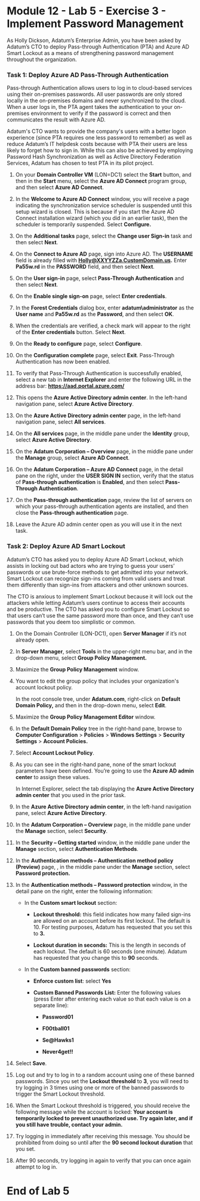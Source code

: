 # Module 12 - Lab 5 - Exercise 3 - Implement Password Management 

As Holly Dickson, Adatum’s Enterprise Admin, you have been asked by Adatum’s CTO to deploy Pass-through Authentication (PTA) and Azure AD Smart Lockout as a means of strengthening password management throughout the organization. 

### Task 1: Deploy Azure AD Pass-Through Authentication 

Pass-through Authentication allows users to log in to cloud-based services using their on-premises passwords. All user passwords are only stored locally in the on-premises domains and never synchronized to the cloud. When a user logs in, the PTA agent takes the authentication to your on-premises environment to verify if the password is correct and then communicates the result with Azure AD.   

‎Adatum's CTO wants to provide the company's users with a better logon experience (since PTA requires one less password to remember) as well as reduce Adatum’s IT helpdesk costs because with PTA their users are less likely to forget how to sign in. While this can also be achieved by employing Password Hash Synchronization as well as Active Directory Federation Services, Adatum has chosen to test PTA in its pilot project.

1. On your **Domain Controller VM** (LON=DC1) select the **Start** button, and then in the **Start** menu, select the **Azure AD Connect** program group, and then select **Azure AD Connect**.

2. In the **Welcome to Azure AD Connect** window, you will receive a page indicating the synchronization service scheduler is suspended until this setup wizard is closed. This is because if you start the Azure AD Connect installation wizard (which you did in an earlier task), then the scheduler is temporarily suspended. Select **Configure.**

3. On the **Additional tasks** page, select the **Change user Sign-in** task and then select **Next**. 

4. On the **Connect to Azure AD** page, sign into Azure AD. The **USERNAME** field is already filled with **Holly@XXYYZZa.CustomDomain.us.** Enter **Pa55w.rd** in the **PASSWORD** field, and then select **Next**.

5. On the **User sign-in** page, select **Pass-Through Authentication** and then select **Next**. 

6. On the **Enable single sign-on** page, select **Enter credentials**. 

7. In the **Forest Credentials** dialog box, enter **adatum\administrator** as the **User name** and **Pa55w.rd** as the **Password**, and then select **OK**. 

8. When the credentials are verified, a check mark will appear to the right of the **Enter credentials** button. Select **Next**. 

9. On the **Ready to configure** page, select **Configure**. 

10. On the **Configuration complete** page, select **Exit**. Pass-Through Authentication has now been enabled.  

11. To verify that Pass-Through Authentication is successfully enabled, select a new tab in **Internet Explorer** and enter the following URL in the address bar: **https://aad.portal.azure.com/**

12. This opens the **Azure Active Directory admin center**. In the left-hand navigation pane, select **Azure Active Directory**. 

13. On the **Azure Active Directory admin center** page, in the left-hand navigation pane, select **All services**.

14. On the **All services** page, in the middle pane under the **Identity** group, select **Azure Active Directory**. 

15. On the **Adatum Corporation – Overview** page, in the middle pane under the **Manage** group, select **Azure AD Connect**.

16. On the **Adatum Corporation – Azure AD Connect** page, in the detail pane on the right, under the **USER SIGN IN** section, verify that the status of **Pass-through authentication** is **Enabled**, and then select **Pass-Through Authentication**. 

17. On the **Pass-through authentication** page, review the list of servers on which your pass-through authentication agents are installed, and then close the **Pass-through authentication** page. 

18. Leave the Azure AD admin center open as you will use it in the next task.
   

### Task 2: Deploy Azure AD Smart Lockout

Adatum’s CTO has asked you to deploy Azure AD Smart Lockout, which assists in locking out bad actors who are trying to guess your users’ passwords or use brute-force methods to get admitted into your network. Smart Lockout can recognize sign-ins coming from valid users and treat them differently than sign-ins from attackers and other unknown sources. 

The CTO is anxious to implement Smart Lockout because it will lock out the attackers while letting Adatum’s users continue to access their accounts and be productive. The CTO has asked you to configure Smart Lockout so that users can’t use the same password more than once, and they can’t use passwords that you deem too simplistic or common. 

1. On the Domain Controller (LON-DC1), open **Server Manager** if it’s not already open.

2. In **Server Manager**, select **Tools** in the upper-right menu bar, and in the drop-down menu, select **Group Policy Management.**

3. Maximize the **Group Policy Management** window.

4. You want to edit the group policy that includes your organization's account lockout policy.   <br/>

	‎In the root console tree, under **Adatum.com**, right-click on **Default Domain Policy,** and then in the drop-down menu, select **Edit**.

5. Maximize the **Group Policy Management Editor** window.

6. In the **Default Domain Policy** tree in the right-hand pane, browse to **Computer Configuration** > **Policies** > **Windows Settings** > **Security Settings** > **Account Policies.**

7. Select **Account Lockout Policy**.

8. As you can see in the right-hand pane, none of the smart lockout parameters have been defined. You’re going to use the **Azure AD admin center** to assign these values.   <br/>

	‎In Internet Explorer, select the tab displaying the **Azure Active Directory admin center** that you used in the prior task. 

9. In the **Azure Active Directory admin center**, in the left-hand navigation pane, select **Azure Active Directory**.

10. In the **Adatum Corporation – Overview** page, in the middle pane under the **Manage** section, select **Security**.

11. In the **Security – Getting started** window, in the middle pane under the **Manage** section, select **Authentication Methods**.

12. In the **Authentication methods – Authentication method policy (Preview)** page, , in the middle pane under the **Manage** section, select **Password protection.**

13. In the **Authentication methods – Password protection** window, in the detail pane on the right, enter the following information:

	- In the **Custom smart lockout** section:

		- **Lockout threshold:** this field indicates how many failed sign-ins are allowed on an account before its first lockout. The default is 10. For testing purposes, Adatum has requested that you set this to **3.**

		- **Lockout duration in seconds:** This is the length in seconds of each lockout. The default is 60 seconds (one minute). Adatum has requested that you change this to **90** seconds.

	- In the **Custom banned passwords** section:

		- **Enforce custom list**: select **Yes**

		- **Custom Banned Passwords** **List:** Enter the following values (press Enter after entering each value so that each value is on a separate line):

			- **Password01**

			- **F00tball01**

			- **Se@Hawks1**

			- **Never4get!!**

14. Select **Save**.

15. Log out and try to log in to a random account using one of these banned passwords. Since you set the **Lockout threshold** to **3**, you will need to try logging in 3 times using one or more of the banned passwords to trigger the Smart Lockout threshold. 

16. When the Smart Lockout threshold is triggered, you should receive the following message while the account is locked: **Your account is temporarily locked to prevent unauthorized use. Try again later, and if you still have trouble, contact your admin.**

17. Try logging in immediately after receiving this message. You should be prohibited from doing so until after the **90 second lockout duration** that you set. 

18. After 90 seconds, try logging in again to verify that you can once again attempt to log in. 
 

# End of Lab 5



